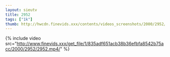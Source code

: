 ```yaml
--- 
layout: sieutv
title: 2952
tags: ["1k"]
thumb: http://hwcdn.finevids.xxx/contents/videos_screenshots/2000/2952/preview.mp4.jpg
---
```

{% include video src="http://www.finevids.xxx/get_file/1/835adf651acb38b36efbfa8542b75acc/2000/2952/2952.mp4/" %} 

